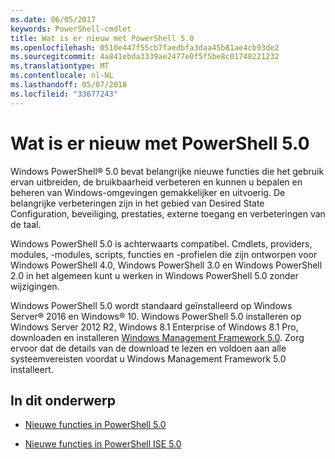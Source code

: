 ```yaml
---
ms.date: 06/05/2017
keywords: PowerShell-cmdlet
title: Wat is er nieuw met PowerShell 5.0
ms.openlocfilehash: 0510e447f55cb7faedbfa3daa45b81ae4cb93de2
ms.sourcegitcommit: 4a841ebda3339ae2477e0f5f5be8c01740221232
ms.translationtype: MT
ms.contentlocale: nl-NL
ms.lasthandoff: 05/07/2018
ms.locfileid: "33677243"
---
```

# <a name="whats-new-with-powershell-50"></a>Wat is er nieuw met PowerShell 5.0
Windows PowerShell® 5.0 bevat belangrijke nieuwe functies die het gebruik ervan uitbreiden, de bruikbaarheid verbeteren en kunnen u bepalen en beheren van Windows-omgevingen gemakkelijker en uitvoerig.  De belangrijke verbeteringen zijn in het gebied van Desired State Configuration, beveiliging, prestaties, externe toegang en verbeteringen van de taal.

Windows PowerShell 5.0 is achterwaarts compatibel. Cmdlets, providers, modules, -modules, scripts, functies en -profielen die zijn ontworpen voor Windows PowerShell 4.0, Windows PowerShell 3.0 en Windows PowerShell 2.0 in het algemeen kunt u werken in Windows PowerShell 5.0 zonder wijzigingen.

Windows PowerShell 5.0 wordt standaard geïnstalleerd op Windows Server® 2016 en Windows® 10. Windows PowerShell 5.0 installeren op Windows Server 2012 R2, Windows 8.1 Enterprise of Windows 8.1 Pro, downloaden en installeren [Windows Management Framework 5.0](https://go.microsoft.com/fwlink/?linkid=830436). Zorg ervoor dat de details van de download te lezen en voldoen aan alle systeemvereisten voordat u Windows Management Framework 5.0 installeert.

## <a name="in-this-topic"></a>In dit onderwerp

- [Nieuwe functies in PowerShell 5.0](What-s-New-in-Windows-PowerShell-50.md)

- [Nieuwe functies in PowerShell ISE 5.0](What-s-New-in-the-PowerShell-50-ISE.md)

<!--
- New features in Windows PowerShell 4.0

- New features in Windows PowerShell 3.0
-->
